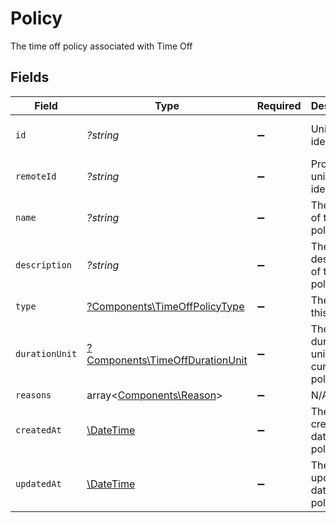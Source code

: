 # Policy

The time off policy associated with Time Off


## Fields

| Field                                                                             | Type                                                                              | Required                                                                          | Description                                                                       | Example                                                                           |
| --------------------------------------------------------------------------------- | --------------------------------------------------------------------------------- | --------------------------------------------------------------------------------- | --------------------------------------------------------------------------------- | --------------------------------------------------------------------------------- |
| `id`                                                                              | *?string*                                                                         | :heavy_minus_sign:                                                                | Unique identifier                                                                 | 8187e5da-dc77-475e-9949-af0f1fa4e4e3                                              |
| `remoteId`                                                                        | *?string*                                                                         | :heavy_minus_sign:                                                                | Provider's unique identifier                                                      | 8187e5da-dc77-475e-9949-af0f1fa4e4e3                                              |
| `name`                                                                            | *?string*                                                                         | :heavy_minus_sign:                                                                | The name of this policy                                                           | Holidays                                                                          |
| `description`                                                                     | *?string*                                                                         | :heavy_minus_sign:                                                                | The description of this policy                                                    | Usable for regional and national holidays of employees.                           |
| `type`                                                                            | [?Components\TimeOffPolicyType](../../Models/Components/TimeOffPolicyType.md)     | :heavy_minus_sign:                                                                | The type of this policy                                                           |                                                                                   |
| `durationUnit`                                                                    | [?Components\TimeOffDurationUnit](../../Models/Components/TimeOffDurationUnit.md) | :heavy_minus_sign:                                                                | The duration unit of the current policy                                           |                                                                                   |
| `reasons`                                                                         | array<[Components\Reason](../../Models/Components/Reason.md)>                     | :heavy_minus_sign:                                                                | N/A                                                                               |                                                                                   |
| `createdAt`                                                                       | [\DateTime](https://www.php.net/manual/en/class.datetime.php)                     | :heavy_minus_sign:                                                                | The created_at date of this policy                                                | 2021-01-01T01:01:01.000Z                                                          |
| `updatedAt`                                                                       | [\DateTime](https://www.php.net/manual/en/class.datetime.php)                     | :heavy_minus_sign:                                                                | The updated_at date of this policy                                                | 2021-01-01T01:01:01.000Z                                                          |
